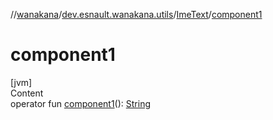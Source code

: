 //[wanakana](../../index.md)/[dev.esnault.wanakana.utils](../index.md)/[ImeText](index.md)/[component1](component1.md)



# component1  
[jvm]  
Content  
operator fun [component1](component1.md)(): [String](https://kotlinlang.org/api/latest/jvm/stdlib/kotlin/-string/index.html)  



